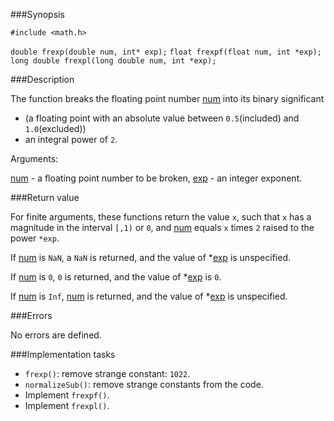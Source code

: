 ###Synopsis

`#include <math.h>`

`double frexp(double num, int* exp);`
`float frexpf(float num, int *exp);`
`long double frexpl(long double num, int *exp);`

###Description

The function breaks the floating point number <u>num</u> into its binary significant

* (a floating point with an absolute value between `0.5`(included) and `1.0`(excluded))
* an integral power of `2`.
 
Arguments:

<u>num</u> - a floating point number to be broken,
<u>exp</u> - an integer exponent. 

###Return value

For finite arguments, these functions return the value `x`, such that `x` has a magnitude in the interval `[,1)` or `0`, and <u>num</u> equals `x` times `2` raised to the power `*exp`.

If <u>num</u> is `NaN`, a `NaN` is returned, and the value of *<u>exp</u> is unspecified.

If <u>num</u> is `0`, `0` is returned, and the value of *<u>exp</u> is `0`.

If <u>num</u> is `Inf`, <u>num</u> is returned, and the value of *<u>exp</u> is unspecified. 

###Errors

No errors are defined.

###Implementation tasks

* `frexp()`: remove strange constant: `1022`.
* `normalizeSub()`: remove strange constants from the code.
* Implement `frexpf()`.
* Implement `frexpl()`.

